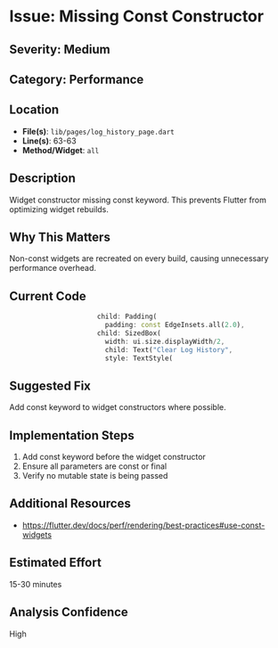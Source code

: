# Issue: Missing Const Constructor

## Severity: Medium

## Category: Performance

## Location
- **File(s)**: `lib/pages/log_history_page.dart`
- **Line(s)**: 63-63
- **Method/Widget**: `all`

## Description
Widget constructor missing const keyword. This prevents Flutter from optimizing widget rebuilds.

## Why This Matters
Non-const widgets are recreated on every build, causing unnecessary performance overhead.

## Current Code
```dart
                      child: Padding(
                        padding: const EdgeInsets.all(2.0),
                      child: SizedBox( 
                        width: ui.size.displayWidth/2,
                        child: Text("Clear Log History",
                        style: TextStyle(
```

## Suggested Fix
Add const keyword to widget constructors where possible.

## Implementation Steps
1. Add const keyword before the widget constructor
2. Ensure all parameters are const or final
3. Verify no mutable state is being passed

## Additional Resources
- https://flutter.dev/docs/perf/rendering/best-practices#use-const-widgets

## Estimated Effort
15-30 minutes

## Analysis Confidence
High
